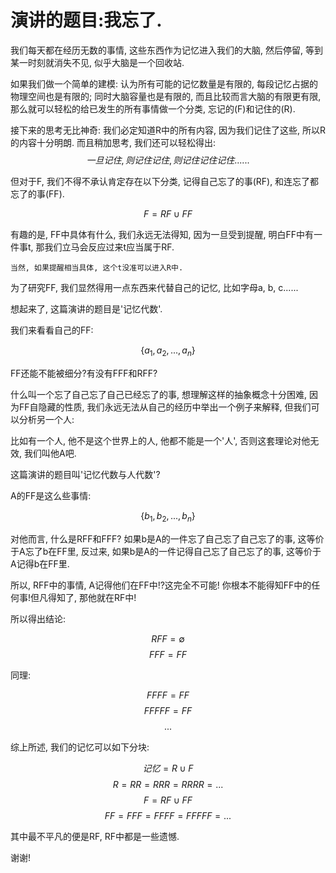 # 演讲的题目:我忘了.
我们每天都在经历无数的事情, 这些东西作为记忆进入我们的大脑, 然后停留, 等到某一时刻就消失不见, 似乎大脑是一个回收站.

如果我们做一个简单的建模: 认为所有可能的记忆数量是有限的, 每段记忆占据的物理空间也是有限的; 同时大脑容量也是有限的, 而且比较而言大脑的有限更有限, 那么就可以轻松的给已发生的所有事情做一个分类, 忘记的(F)和记住的(R).

接下来的思考无比神奇: 我们必定知道R中的所有内容, 因为我们记住了这些, 所以R的内容十分明朗. 而且稍加思考, 我们还可以轻松得出:
$$一旦记住, 则记住记住, 则记住记住记住......$$

但对于F, 我们不得不承认肯定存在以下分类, 记得自己忘了的事(RF), 和连忘了都忘了的事(FF).

$$F = RF \cup FF$$

有趣的是, FF中具体有什么, 我们永远无法得知, 因为一旦受到提醒, 明白FF中有一件事t, 那我们立马会反应过来t应当属于RF.

    当然, 如果提醒相当具体, 这个t没准可以进入R中.

为了研究FF, 我们显然得用一点东西来代替自己的记忆, 比如字母a, b, c......

想起来了, 这篇演讲的题目是'记忆代数'.

我们来看看自己的FF:

$$\{a_{1}, a_{2}, ..., a_{n}\}$$

FF还能不能被细分?有没有FFF和RFF?

什么叫一个忘了自己忘了自己已经忘了的事, 想理解这样的抽象概念十分困难, 因为FF自隐藏的性质, 我们永远无法从自己的经历中举出一个例子来解释, 但我们可以分析另一个人:

比如有一个人, 他不是这个世界上的人, 他都不能是一个'人', 否则这套理论对他无效, 我们叫他A吧.

这篇演讲的题目叫'记忆代数与人代数'?

A的FF是这么些事情:

$$\{b_{1}, b_{2}, ..., b_{n}\}$$

对他而言, 什么是RFF和FFF? 如果b是A的一件忘了自己忘了自己忘了的事, 这等价于A忘了b在FF里, 反过来, 如果b是A的一件记得自己忘了自己忘了的事, 这等价于A记得b在FF里.

所以, RFF中的事情, A记得他们在FF中!?这完全不可能! 你根本不能得知FF中的任何事!但凡得知了, 那他就在RF中!

所以得出结论:

$$RFF = \emptyset$$
$$FFF = FF$$

同理:

$$FFFF = FF$$
$$FFFFF = FF$$
$$...$$

综上所述, 我们的记忆可以如下分块:

$$记忆 = R \cup F$$
$$R = RR = RRR = RRRR = ...$$
$$F = RF \cup FF$$
$$FF = FFF = FFFF = FFFFF = ...$$

其中最不平凡的便是RF, RF中都是一些遗憾.

谢谢!



